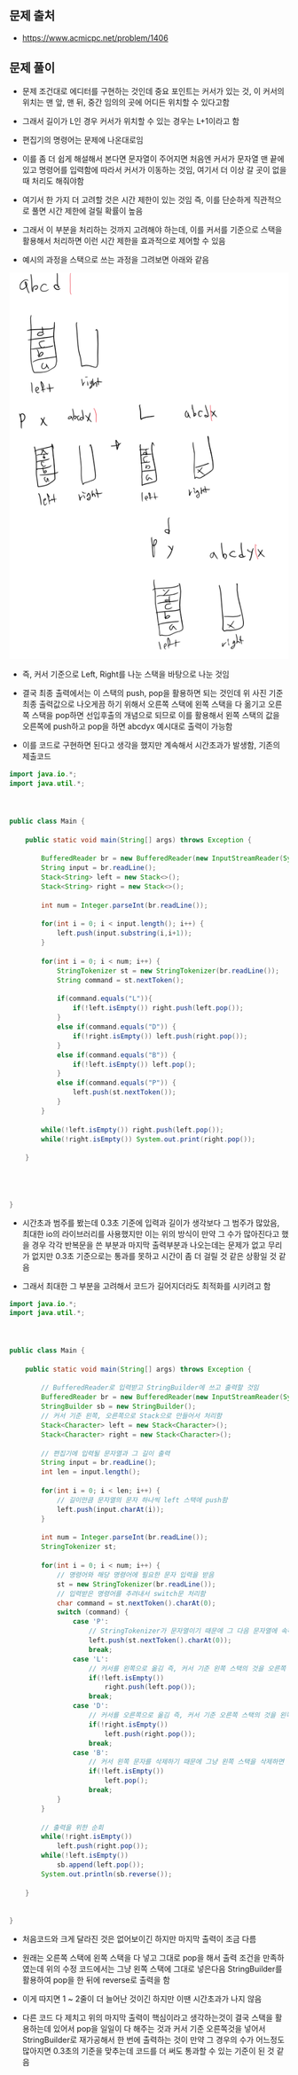 ## 문제 출처
- https://www.acmicpc.net/problem/1406

## 문제 풀이
- 문제 조건대로 에디터를 구현하는 것인데 중요 포인트는 커서가 있는 것, 이 커서의 위치는 맨 앞, 맨 뒤, 중간 임의의 곳에 어디든 위치할 수 있다고함

- 그래서 길이가 L인 경우 커서가 위치할 수 있는 경우는 L+1이라고 함

- 편집기의 명령어는 문제에 나온대로임

- 이를 좀 더 쉽게 해설해서 본다면 문자열이 주어지면 처음엔 커서가 문자열 맨 끝에 있고 명령어를 입력함에 따라서 커서가 이동하는 것임, 여기서 더 이상 갈 곳이 없을 때 처리도 해줘야함

- 여기서 한 가지 더 고려할 것은 시간 제한이 있는 것임 즉, 이를 단순하게 직관적으로 풀면 시간 제한에 걸릴 확률이 높음

- 그래서 이 부분을 처리하는 것까지 고려해야 하는데, 이를 커서를 기준으로 스택을 활용해서 처리하면 이런 시간 제한을 효과적으로 제어할 수 있음

- 예시의 과정을 스택으로 쓰는 과정을 그려보면 아래와 같음

![one](/cheewr85/img/ManyProblem/String/one.png)

- 즉, 커서 기준으로 Left, Right를 나눈 스택을 바탕으로 나눈 것임

- 결국 최종 출력에서는 이 스택의 push, pop을 활용하면 되는 것인데 위 사진 기준 최종 출력값으로 나오게끔 하기 위해서 오른쪽 스택에 왼쪽 스택을 다 옮기고 오른쪽 스택을 pop하면 선입후출의 개념으로 되므로 이를 활용해서 왼쪽 스택의 값을 오른쪽에 push하고 pop을 하면 abcdyx 예시대로 출력이 가능함

- 이를 코드로 구현하면 된다고 생각을 했지만 계속해서 시간초과가 발생함, 기존의 제출코드
```java
import java.io.*;
import java.util.*;



public class Main {

    public static void main(String[] args) throws Exception {

        BufferedReader br = new BufferedReader(new InputStreamReader(System.in));
        String input = br.readLine();
        Stack<String> left = new Stack<>();
        Stack<String> right = new Stack<>();

        int num = Integer.parseInt(br.readLine());

        for(int i = 0; i < input.length(); i++) {
            left.push(input.substring(i,i+1));
        }

        for(int i = 0; i < num; i++) {
            StringTokenizer st = new StringTokenizer(br.readLine());
            String command = st.nextToken();

            if(command.equals("L")){
                if(!left.isEmpty()) right.push(left.pop());
            }
            else if(command.equals("D")) {
                if(!right.isEmpty()) left.push(right.pop());
            }
            else if(command.equals("B")) {
                if(!left.isEmpty()) left.pop();
            }
            else if(command.equals("P")) {
                left.push(st.nextToken());
            }
        }

        while(!left.isEmpty()) right.push(left.pop());
        while(!right.isEmpty()) System.out.print(right.pop());

    }




}
```

- 시간초과 범주를 봤는데 0.3초 기준에 입력과 길이가 생각보다 그 범주가 많았음, 최대한 io의 라이브러리를 사용했지만 이는 위의 방식이 만약 그 수가 많아진다고 했을 경우 각각 반복문을 쓴 부분과 마지막 출력부분과 나오는데는 문제가 없고 무리가 없지만 0.3초 기준으로는 통과를 못하고 시간이 좀 더 걸릴 것 같은 상황일 것 같음

- 그래서 최대한 그 부분을 고려해서 코드가 길어지더라도 최적화를 시키려고 함

```java
import java.io.*;
import java.util.*;



public class Main {

    public static void main(String[] args) throws Exception {

        // BufferedReader로 입력받고 StringBuilder에 쓰고 출력할 것임
        BufferedReader br = new BufferedReader(new InputStreamReader(System.in));
        StringBuilder sb = new StringBuilder();
        // 커서 기준 왼쪽, 오른쪽으로 Stack으로 만들어서 처리함
        Stack<Character> left = new Stack<Character>();
        Stack<Character> right = new Stack<Character>();

        // 편집기에 입력될 문자열과 그 길이 출력
        String input = br.readLine();
        int len = input.length();

        for(int i = 0; i < len; i++) {
            // 길이만큼 문자열의 문자 하나씩 left 스택에 push함
            left.push(input.charAt(i));
        }

        int num = Integer.parseInt(br.readLine());
        StringTokenizer st;

        for(int i = 0; i < num; i++) {
            // 명령어와 해당 명령어에 필요한 문자 입력을 받음
            st = new StringTokenizer(br.readLine());
            // 입력받은 명령어를 추려내서 switch문 처리함
            char command = st.nextToken().charAt(0);
            switch (command) {
                case 'P':
                    // StringTokenizer가 문자열이기 때문에 그 다음 문자열에 속하는 문자 즉 P처리할 문자를 push하면 됨
                    left.push(st.nextToken().charAt(0));
                    break;
                case 'L':
                    // 커서를 왼쪽으로 옮김 즉, 커서 기준 왼쪽 스택의 것을 오른쪽 스택으로 넣는 것
                    if(!left.isEmpty())
                        right.push(left.pop());
                    break;
                case 'D':
                    // 커서를 오른쪽으로 옮김 즉, 커서 기준 오른쪽 스택의 것을 왼쪽 스택으로 넣음
                    if(!right.isEmpty())
                        left.push(right.pop());
                    break;
                case 'B':
                    // 커서 왼쪽 문자를 삭제하기 때문에 그냥 왼쪽 스택을 삭제하면 됨
                    if(!left.isEmpty())
                        left.pop();
                    break;
            }
        }

        // 출력을 위한 순회
        while(!right.isEmpty())
            left.push(right.pop());
        while(!left.isEmpty())
            sb.append(left.pop());
        System.out.println(sb.reverse());

    }


}
```

- 처음코드와 크게 달라진 것은 없어보이긴 하지만 마지막 출력이 조금 다름

- 원래는 오른쪽 스택에 왼쪽 스택을 다 넣고 그대로 pop을 해서 출력 조건을 만족하였는데 위의 수정 코드에서는 그냥 왼쪽 스택에 그대로 넣은다음 StringBuilder를 활용하여 pop을 한 뒤에 reverse로 출력을 함

- 이게 따지면 1 ~ 2줄이 더 늘어난 것이긴 하지만 이땐 시간초과가 나지 않음

- 다른 코드 다 제치고 위의 마지막 출력이 핵심이라고 생각하는것이 결국 스택을 활용하는데 있어서 pop을 일일이 다 해주는 것과 커서 기준 오른쪽것을 넣어서 StringBuilder로 재가공해서 한 번에 출력하는 것이 만약 그 경우의 수가 어느정도 많아지면 0.3초의 기준을 맞추는데 코드를 더 써도 통과할 수 있는 기준이 된 것 같음